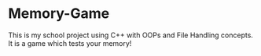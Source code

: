 # Memory-Game
This is my school project using C++ with OOPs and File Handling concepts.
It is a game which tests your memory!
